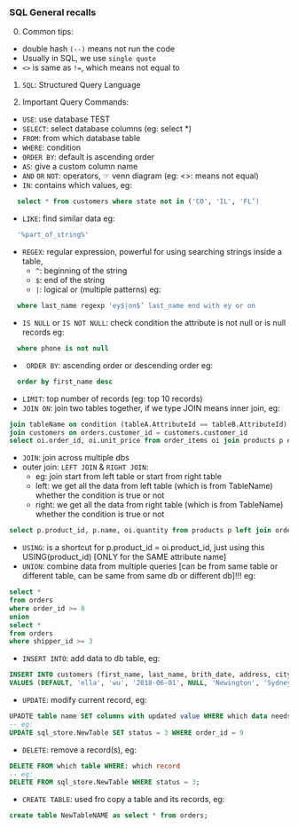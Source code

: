 ### SQL General recalls

0. Common tips:
  - double hash `(--)` means not run the code
  - Usually in SQL, we use `single quote`
  - `<>` is same as `!=`, which means not equal to 

1. `SQL`: Structured Query Language

2. Important Query Commands:
  -  `USE`: use database TEST
  -  `SELECT`: select database columns (eg: select *)
  -  `FROM`: from which database table
  -  `WHERE`: condition
  -  `ORDER BY`: default is ascending order
  -  `AS`: give a custom column name
  -  `AND` `OR` `NOT`: operators, ☞ venn diagram (eg: <>: means not equal)
  -  `IN`: contains which values, eg:
  ``` sql
    select * from customers where state not in ('CO', 'IL', 'FL’)
  ```
  -  `LIKE`: find similar data eg: 
  ``` sql
    '%part_of_string%'
  ```
  -  `REGEX`: regular expression, powerful for using searching strings inside a table,
      - `^`: beginning of the string
      - `$`: end of the string
      - `|`: logical or (multiple patterns)
      eg: 
  ``` sql
    where last_name regexp 'ey$|on$’ last_name end with ey or on
  ```
  -  `IS NULL` or `IS NOT NULL`: check condition the attribute is not null or is null records eg: 
  ``` sql
    where phone is not null
  ```
  -  ` ORDER BY`: ascending order or descending order eg: 
  ``` sql
    order by first_name desc
  ```
  -  `LIMIT`: top number of records (eg: top 10 records)
  -  `JOIN ON`:  join two tables together, if we type JOIN means inner join, eg:
  ```sql
  join tableName on condition (tableA.AttributeId == tableB.AttributeId) 
  join customers on orders.customer_id = customers.customer_id 
  select oi.order_id, oi.unit_price from order_items oi join products p on p.product_id = oi.product_id
  ```
  -  `JOIN`: join across multiple dbs
  - outer join: `LEFT JOIN` & `RIGHT JOIN`:
    - eg: join start from left table or start from right table
    - left: we get all the data from left table (which is from TableName) whether the condition is true or not 
    - right: we get all the data from right table (which is from TableName) whether the condition is true or not 
  ``` sql
  select p.product_id, p.name, oi.quantity from products p left join order_items oi on p.product_id = oi.product_id
  ```
  - `USING`: is a shortcut for p.product_id = oi.product_id, just using this USING(product_id) [ONLY for the SAME attribute name]
  - `UNION`: combine data from multiple queries [can be from same table or different table, can be same from same db or different db]!!! eg: 
  ``` sql
  select *
  from orders
  where order_id >= 8
  union
  select *
  from orders
  where shipper_id >= 3
  ```
  - `INSERT INTO`: add data to db table, eg:
  ``` sql
  INSERT INTO customers (first_name, last_name, brith_date, address, city, state)
  VALUES (DEFAULT, 'ella', 'wu', '2018-06-01', NULL, 'Newington', 'Sydney', 'CA', '10000')
  ```
  - `UPDATE`: modify current record, eg:
  ``` sql
  UPADTE table name SET columns with updated value WHERE which data needs to be updated
  -- eg:
  UPDATE sql_store.NewTable SET status = 3 WHERE order_id = 9
  ```
  - `DELETE`: remove a record(s), eg:
  ```sql 
  DELETE FROM which table WHERE: which record
  -- eg:
  DELETE FROM sql_store.NewTable WHERE status = 3;
  ```
  - `CREATE TABLE`: used fro copy a table and its records, eg:
  ```sql
  create table NewTableNAME as select * from orders; 
  ```
